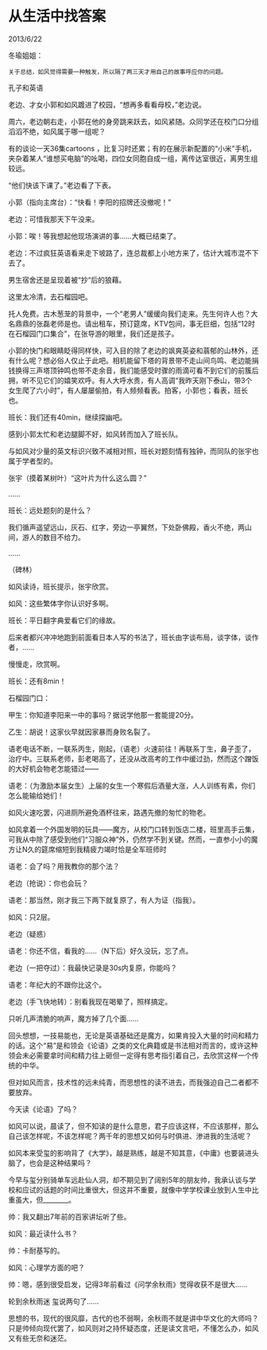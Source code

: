 # 从生活中找答案
2013/6/22

冬瑜姐姐：

    关于总结，如风觉得需要一种触发，所以隔了两三天才用自己的故事呼应你的问题。  

孔子和英语

老边、才女小郭和如风踱进了校园，“想再多看看母校，”老边说。

周六，老边朝右走，小郭在他的身旁跳来跃去，如风紧随。众同学还在校门口分组滔滔不绝，如风属于哪一组呢？

有的谈论一天36集cartoons ，比复习时还累；有的在展示新配置的“小米”手机，夹杂着某人“谁想买电脑”的吆喝，四位女同胞自成一组，离传达室很近，离男生组较远。

“他们快该下课了。”老边看了下表。

小郭（指向主席台）：“快看！李阳的招牌还没撤呢！”

老边：可惜我那天下午没来。

小郭：唉！等我想起他现场演讲的事……大概已结束了。

老边：不过疯狂英语看来走下坡路了，连总裁都上小地方来了，估计大城市混不下去了。

男生宿舍还是呈现着被“抄“后的狼藉。

这里太冷清，去石榴园吧。

托人免费。古木葱茏的背景中，一个“老男人”缓缓向我们走来。先生何许人也？大名鼎鼎的张磊老师是也。请出租车，预订筵席，KTV包间，事无巨细，包括“12时在石榴园门口集合”，在张导游的眼里，我们还是孩子。

小郭的快门和眼睛眨得同样快，可入目的除了老边的飒爽英姿和蓊郁的山林外，还有什么呢？想必俗人仅止于此吧。相机能留下塔的背景带不走山间鸟鸣、老边能捐钱换得三声塔顶钟鸣也带不走余音，我们能感受时骤的雨滴可看不到它们的前簇后拥，听不见它们的嬉笑欢呼。有人大呼水贵，有人高调“我昨天刚下泰山，带3个女生爬了六小时”，有人屡屡偷拍，有人频频看表。拍客，小郭也；看表，班长也。

班长：我们还有40min，继续探幽吧。

感到小郭太忙和老边腿脚不好，如风转而加入了班长队。

与如风对少量的英文标识兴致不减相对照，班长对题刻情有独钟，而同队的张宇也属于学者型的。

张宇（摸着某树叶）“这叶片为什么这么圆？”

……

班长：远处题刻的是什么？

我们循声遥望远山，灰石、红字，旁边一亭翼然，下处卧佛殿，香火不绝，两山间，游人的数目不给力。

……

（碑林）

 如风读诗，班长提示，张宇欣赏。

如风：这些繁体字你认识好多啊。

班长：平日翻字典爱看它们的缘故。

后来者都兴冲冲地跑到前面看日本人写的书法了，班长由字谈布局，谈字体，谈作者，……

慢慢走，欣赏啊。

班长：还有8min！

 

石榴园门口：

甲生：你知道李阳来一中的事吗？据说学他那一套能提20分。

乙生：胡说！这家伙早就因家暴而身败名裂了。

 

语老电话不断，一联系丙生，刚起，（语老）火速前往！再联系丁生，鼻子歪了，治疗中。三联系老师，彭老喝高了，还没从改高考的工作中缓过劲，然而这个蹭饭的大好机会物老怎能错过——

 语老：（为激励本届女生）上届的女生一个寒假后酒量大涨，人人训练有素，你们怎么能输给她们！

  如风火速吃罢，闪进厕所避免酒杯往来，路遇先撤的匆忙的物老。

  如风拿着一个外国发明的玩具——魔方，从校门口转到饭店二楼，班里高手云集，可我从中除了感受到他们“习服众神”外，仍然学不到关键。然而，一直参小小的魔方让N久的筵席缩短到我精疲力竭时恰是全军班师时

语老：会了吗？用我教你的那个法？

老边（抢说）：你也会玩？

语老：那当然，刚才我三下两下就复原了，有人为证（指我）。

如风：只2层。

老边（疑惑）

语老：你还不信，看我的……（N下后）好久没玩，忘了点。

老边（一把夺过）：我最快记录是30s内复原，你能吗？

语老：年纪大的不跟你比这个。

老边（手飞快地转）：别看我现在喝晕了，照样搞定。

只听几声清脆的响声，魔方掉了几个面……

 

回头想想，一技易能也，无论是英语基础还是魔方，如果肯投入大量的时间和精力的话。这个“易”是和领会《论语》之类的文化典籍或是书法相对而言的，或许这种领会未必需要拿时间和精力往上砸但一定得有思考指引着自己，去欣赏这样一个传统的中华。

但对如风而言，技术性的远未纯青，而思想性的读不进去，而我强迫自己二者都不要放弃。

今天读《论语》了吗？

如风可以说，晨读了，但不知读的是什么意思，君子应该这样，不应该那样，那么自己该怎样呢，不该怎样呢？两千年的思想又如何与时俱进、渗进我的生活呢？

如风本来受玺的影响背了《大学》，越是熟练，越是不知其意，《中庸》也要装进头脑了，也会是这种结果吗？

今早与玺分别骑单车远赴仙人洞，却不期见到了阔别5年的朋友帅，我承认谈与学校和应试的话题的时间比重很大，但这并不重要，就像中学学校课业放到人生中比重虽大，但________。

帅：我又翻出7年前的百家讲坛听了些。

如风：最近读什么书？

帅：卡耐基写的。

如风：心理学方面的吧？

帅：嗯，感到很受启发，记得3年前看过《问学余秋雨》觉得收获不是很大……

轮到余秋雨迷 玺说两句了……

思想的书，现代的很风靡，古代的也不弱啊，余秋雨不就是讲中华文化的大师吗？只是帅倾向现代罢了，如风则对之持怀疑态度，还是读文言吧，不懂怎么办，如风又有些无奈和迷茫。